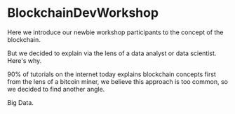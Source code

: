 # BlockchainDevWorkshop

Here we introduce our newbie workshop participants to the concept of the blockchain.

But we decided to explain via the lens of a data analyst or data scientist. Here's why.

90% of tutorials on the internet today explains blockchain concepts first from the lens of a bitcoin miner, we believe this approach is too common, so we decided to find another angle.


Big Data.
